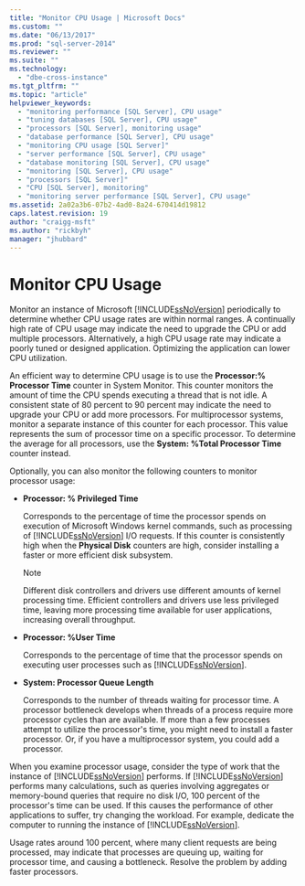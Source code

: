 ```yaml
---
title: "Monitor CPU Usage | Microsoft Docs"
ms.custom: ""
ms.date: "06/13/2017"
ms.prod: "sql-server-2014"
ms.reviewer: ""
ms.suite: ""
ms.technology: 
  - "dbe-cross-instance"
ms.tgt_pltfrm: ""
ms.topic: "article"
helpviewer_keywords: 
  - "monitoring performance [SQL Server], CPU usage"
  - "tuning databases [SQL Server], CPU usage"
  - "processors [SQL Server], monitoring usage"
  - "database performance [SQL Server], CPU usage"
  - "monitoring CPU usage [SQL Server]"
  - "server performance [SQL Server], CPU usage"
  - "database monitoring [SQL Server], CPU usage"
  - "monitoring [SQL Server], CPU usage"
  - "processors [SQL Server]"
  - "CPU [SQL Server], monitoring"
  - "monitoring server performance [SQL Server], CPU usage"
ms.assetid: 2a02a3b6-07b2-4ad0-8a24-670414d19812
caps.latest.revision: 19
author: "craigg-msft"
ms.author: "rickbyh"
manager: "jhubbard"
---
```

# Monitor CPU Usage
  Monitor an instance of Microsoft [!INCLUDE[ssNoVersion](../../includes/ssnoversion-md.md)] periodically to determine whether CPU usage rates are within normal ranges. A continually high rate of CPU usage may indicate the need to upgrade the CPU or add multiple processors. Alternatively, a high CPU usage rate may indicate a poorly tuned or designed application. Optimizing the application can lower CPU utilization.  
  
 An efficient way to determine CPU usage is to use the **Processor:% Processor Time** counter in System Monitor. This counter monitors the amount of time the CPU spends executing a thread that is not idle. A consistent state of 80 percent to 90 percent may indicate the need to upgrade your CPU or add more processors. For multiprocessor systems, monitor a separate instance of this counter for each processor. This value represents the sum of processor time on a specific processor. To determine the average for all processors, use the **System: %Total Processor Time** counter instead.  
  
 Optionally, you can also monitor the following counters to monitor processor usage:  
  
-   **Processor: % Privileged Time**  
  
     Corresponds to the percentage of time the processor spends on execution of Microsoft Windows kernel commands, such as processing of [!INCLUDE[ssNoVersion](../../includes/ssnoversion-md.md)] I/O requests. If this counter is consistently high when the **Physical Disk** counters are high, consider installing a faster or more efficient disk subsystem.  
  
    > [!NOTE]  
    >  Different disk controllers and drivers use different amounts of kernel processing time. Efficient controllers and drivers use less privileged time, leaving more processing time available for user applications, increasing overall throughput.  
  
-   **Processor: %User Time**  
  
     Corresponds to the percentage of time that the processor spends on executing user processes such as [!INCLUDE[ssNoVersion](../../includes/ssnoversion-md.md)].  
  
-   **System: Processor Queue Length**  
  
     Corresponds to the number of threads waiting for processor time. A processor bottleneck develops when threads of a process require more processor cycles than are available. If more than a few processes attempt to utilize the processor's time, you might need to install a faster processor. Or, if you have a multiprocessor system, you could add a processor.  
  
 When you examine processor usage, consider the type of work that the instance of [!INCLUDE[ssNoVersion](../../includes/ssnoversion-md.md)] performs. If [!INCLUDE[ssNoVersion](../../includes/ssnoversion-md.md)] performs many calculations, such as queries involving aggregates or memory-bound queries that require no disk I/O, 100 percent of the processor's time can be used. If this causes the performance of other applications to suffer, try changing the workload. For example, dedicate the computer to running the instance of [!INCLUDE[ssNoVersion](../../includes/ssnoversion-md.md)].  
  
 Usage rates around 100 percent, where many client requests are being processed, may indicate that processes are queuing up, waiting for processor time, and causing a bottleneck. Resolve the problem by adding faster processors.  
  
  